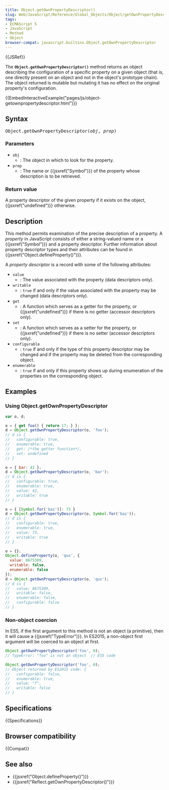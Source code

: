 ```yaml
---
title: Object.getOwnPropertyDescriptor()
slug: Web/JavaScript/Reference/Global_Objects/Object/getOwnPropertyDescriptor
tags:
- ECMAScript 5
- JavaScript
- Method
- Object
browser-compat: javascript.builtins.Object.getOwnPropertyDescriptor
---
```

{{JSRef}}

The **`Object.getOwnPropertyDescriptor()`** method returns an object describing
the configuration of a specific property on a given object (that is, one
directly present on an object and not in the object's prototype chain). The
object returned is mutable but mutating it has no effect on the original
property's configuration.

{{EmbedInteractiveExample("pages/js/object-getownpropertydescriptor.html")}}

## Syntax

<pre class="brush: js">Object.getOwnPropertyDescriptor(<var>obj</var>, <var>prop</var>)</pre>

### Parameters

- `obj`
  - : The object in which to look for the property.
- `prop`
  - : The name or {{jsxref("Symbol")}} of the property whose description
    is to be retrieved.

### Return value

A property descriptor of the given property if it exists on the object,
{{jsxref("undefined")}} otherwise.

## Description

This method permits examination of the precise description of a property. A
<dfn>property</dfn> in JavaScript consists of either a string-valued name or a
{{jsxref("Symbol")}} and a property descriptor. Further information
about property descriptor types and their attributes can be found in
{{jsxref("Object.defineProperty()")}}.

A <dfn>property descriptor</dfn> is a record with some of the following
attributes:

- `value`
  - : The value associated with the property (data descriptors only).
- `writable`
  - : `true` if and only if the value associated with the property may be
    changed (data descriptors only).
- `get`
  - : A function which serves as a getter for the property, or
    {{jsxref("undefined")}} if there is no getter (accessor descriptors
    only).
- `set`
  - : A function which serves as a setter for the property, or
    {{jsxref("undefined")}} if there is no setter (accessor descriptors
    only).
- `configurable`
  - : `true` if and only if the type of this property descriptor may be changed
    and if the property may be deleted from the corresponding object.
- `enumerable`
  - : `true` if and only if this property shows up during enumeration of the
    properties on the corresponding object.

## Examples

### Using Object.getOwnPropertyDescriptor

```js
var o, d;

o = { get foo() { return 17; } };
d = Object.getOwnPropertyDescriptor(o, 'foo');
// d is {
//   configurable: true,
//   enumerable: true,
//   get: /*the getter function*/,
//   set: undefined
// }

o = { bar: 42 };
d = Object.getOwnPropertyDescriptor(o, 'bar');
// d is {
//   configurable: true,
//   enumerable: true,
//   value: 42,
//   writable: true
// }

o = { [Symbol.for('baz')]: 73 }
d = Object.getOwnPropertyDescriptor(o, Symbol.for('baz'));
// d is {
//   configurable: true,
//   enumerable: true,
//   value: 73,
//   writable: true
// }

o = {};
Object.defineProperty(o, 'qux', {
  value: 8675309,
  writable: false,
  enumerable: false
});
d = Object.getOwnPropertyDescriptor(o, 'qux');
// d is {
//   value: 8675309,
//   writable: false,
//   enumerable: false,
//   configurable: false
// }
```

### Non-object coercion

In ES5, if the first argument to this method is not an object (a primitive),
then it will cause a {{jsxref("TypeError")}}. In ES2015, a non-object
first argument will be coerced to an object at first.

```js
Object.getOwnPropertyDescriptor('foo', 0);
// TypeError: "foo" is not an object  // ES5 code

Object.getOwnPropertyDescriptor('foo', 0);
// Object returned by ES2015 code: {
//   configurable: false,
//   enumerable: true,
//   value: "f",
//   writable: false
// }
```

## Specifications

{{Specifications}}

## Browser compatibility

{{Compat}}

## See also

- {{jsxref("Object.defineProperty()")}}
- {{jsxref("Reflect.getOwnPropertyDescriptor()")}}
